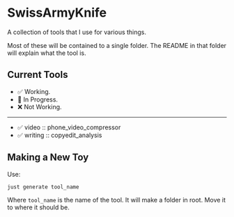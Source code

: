 # SwissArmyKnife

A collection of tools that I use for various things.

Most of these will be contained to a single folder.  The README in that folder will explain what the tool is.

## Current Tools

- :white_check_mark: Working.
- :construction: In Progress.
- :x: Not Working.

---

- :white_check_mark: video :: phone_video_compressor
- :white_check_mark: writing :: copyedit_analysis

## Making a New Toy

Use:

```shell
just generate tool_name
```

Where `tool_name` is the name of the tool.  It will make a folder in root.  Move it to where it should be.
